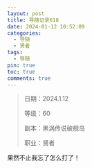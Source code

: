 ```yaml
---
layout: post
title: 导随记录618
date: 2024-01-12 10:52:09
categories:
  - 导随
  - 贤者
tags:
  - 导随
pin: true
toc: true
comments: true
---
```

> 日期：2024.1.12
>
> 等级：60
>
> 副本：黑涡传说破舰岛
>
> 职业：贤者

果然不止我忘了怎么打了！